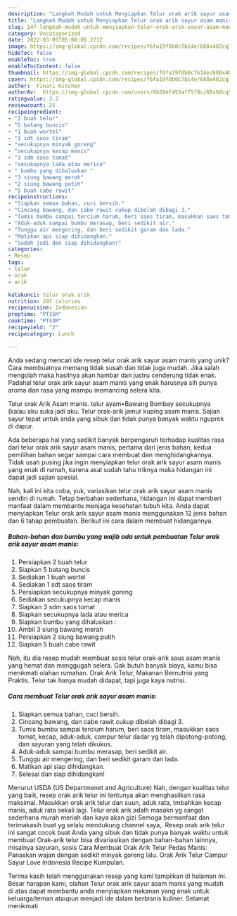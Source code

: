 ```yaml
---
description: "Langkah Mudah untuk Menyiapkan Telur orak arik sayur asam manis yang Lezat Sekali"
title: "Langkah Mudah untuk Menyiapkan Telur orak arik sayur asam manis yang Lezat Sekali"
slug: 147-langkah-mudah-untuk-menyiapkan-telur-orak-arik-sayur-asam-manis-yang-lezat-sekali
category: Uncategorized
date: 2022-03-05T05:08:05.271Z
image: https://img-global.cpcdn.com/recipes/f6fa19f8b0c7b14e/680x482cq70/telur-orak-arik-sayur-asam-manis-foto-resep-utama.jpg
hideToc: false
enableToc: true
enableTocContent: false
thumbnail: https://img-global.cpcdn.com/recipes/f6fa19f8b0c7b14e/680x482cq70/telur-orak-arik-sayur-asam-manis-foto-resep-utama.jpg
cover: https://img-global.cpcdn.com/recipes/f6fa19f8b0c7b14e/680x482cq70/telur-orak-arik-sayur-asam-manis-foto-resep-utama.jpg
author:  Finari Kitchen
authorAv:  https://img-global.cpcdn.com/users/0b50ef453af75f9c/60x60cq50/avatar.jpg
ratingvalue: 3.2
reviewcount: 25
recipeingredient:
- "2 buah telur"
- "5 batang buncis"
- "1 buah wortel"
- "1 sdt saos tiram"
- "secukupnya minyak goreng"
- "secukupnya kecap manis"
- "3 sdm saos tomat"
- "secukupnya lada atau merica"
- " bumbu yang dihaluskan "
- "3 siung bawang merah"
- "2 siung bawang putih"
- "5 buah cabe rawit"
recipeinstructions:
- "Siapkan semua bahan, cuci bersih."
- "Cincang bawang, dan cabe rawit cukup dibelah dibagi 3."
- "Tumis bumbu sampai tercium harum, beri saos tiram, masukkan saos tomat, kecap, aduk-aduk, campur telur dadar yg telah dipotong-potong, dan sayuran yang telah dikukus."
- "Aduk-aduk sampai bumbu merasap, beri sedikit air."
- "Tunggu air mengering, dan beri sedikit garam dan lada."
- "Matikan api siap dihidangkan."
- "Sudah jadi dan siap dihidangkan!"
categories:
- Resep
tags:
- telur
- orak
- arik

katakunci: telur orak arik 
nutrition: 207 calories
recipecuisine: Indonesian
preptime: "PT15M"
cooktime: "PT43M"
recipeyield: "2"
recipecategory: Lunch

---
```



Anda sedang mencari ide resep telur orak arik sayur asam manis yang unik? Cara membuatnya memang tidak susah dan tidak juga mudah. Jika salah mengolah maka hasilnya akan hambar dan justru cenderung tidak enak. Padahal telur orak arik sayur asam manis yang enak harusnya sih punya aroma dan rasa yang mampu memancing selera kita.


Telur orak Arik Asam manis. telur ayam•Bawang Bombay secukupnya (kalau aku suka jadi aku. Telur orak-arik jamur kuping asam manis. Sajian sayur tepat untuk anda yang sibuk dan tidak punya banyak waktu nguprek di dapur.

Ada beberapa hal yang sedikit banyak berpengaruh terhadap kualitas rasa dari telur orak arik sayur asam manis, pertama dari jenis bahan, kedua pemilihan bahan segar sampai cara membuat dan menghidangkannya. Tidak usah pusing jika ingin menyiapkan telur orak arik sayur asam manis yang enak di rumah, karena asal sudah tahu triknya maka hidangan ini dapat jadi sajian spesial.


Nah, kali ini kita coba, yuk, variasikan telur orak arik sayur asam manis sendiri di rumah. Tetap berbahan sederhana, hidangan ini dapat memberi manfaat dalam membantu menjaga kesehatan tubuh kita. Anda dapat menyiapkan Telur orak arik sayur asam manis menggunakan 12 jenis bahan dan 6 tahap pembuatan. Berikut ini cara dalam membuat hidangannya.

<!--inarticleads1-->

##### Bahan-bahan dan bumbu yang wajib ada untuk pembuatan Telur orak arik sayur asam manis:

1. Persiapkan 2 buah telur
1. Siapkan 5 batang buncis
1. Sediakan 1 buah wortel
1. Sediakan 1 sdt saos tiram
1. Persiapkan secukupnya minyak goreng
1. Sediakan secukupnya kecap manis
1. Siapkan 3 sdm saos tomat
1. Siapkan secukupnya lada atau merica
1. Siapkan  bumbu yang dihaluskan :
1. Ambil 3 siung bawang merah
1. Persiapkan 2 siung bawang putih
1. Siapkan 5 buah cabe rawit


Nah, itu dia resep mudah membuat sosis telur orak-arik saus asam manis yang hemat dan menggugah selera. Gak butuh banyak biaya, kamu bisa menikmati olahan rumahan. Orak Arik Telur, Makanan Bernutrisi yang Praktis. Telur tak hanya mudah didapat, tapi juga kaya nutrisi. 

<!--inarticleads2-->

##### Cara membuat Telur orak arik sayur asam manis:

1. Siapkan semua bahan, cuci bersih.
1. Cincang bawang, dan cabe rawit cukup dibelah dibagi 3.
1. Tumis bumbu sampai tercium harum, beri saos tiram, masukkan saos tomat, kecap, aduk-aduk, campur telur dadar yg telah dipotong-potong, dan sayuran yang telah dikukus.
1. Aduk-aduk sampai bumbu merasap, beri sedikit air.
1. Tunggu air mengering, dan beri sedikit garam dan lada.
1. Matikan api siap dihidangkan.
1. Selesai dan siap dihidangkan!

Menurut USDA (US Departmenet and Agriculture) Nah, dengan kualitas telur yang baik, resep orak arik telur ini tentunya akan menghasilkan rasa maksimal. Masukkan orak arik telur dan suun, aduk rata, tmbahkan kecap manis, aduk rata sekali lagi. Telur orak arik adalh masakn yg sangat sederhana murah meriah dan kaya akan gizi Semoga bermanfaat dan terimakasih buat yg selalu mendukung channel saya,. Resep orak arik telur ini sangat cocok buat Anda yang sibuk dan tidak punya banyak waktu untuk membuat Orak-arik telur bisa divariasikan dengan bahan-bahan lainnya, misalnya sayuran, sosis Cara Membuat Orak Arik Telur Pedas Manis: Panaskan wajan dengan sedikit minyak goreng lalu. Orak Arik Telur Campur Sayur Love Indonesia Recipe Kumpulan. 

Terima kasih telah menggunakan resep yang kami tampilkan di halaman ini. Besar harapan kami, olahan Telur orak arik sayur asam manis yang mudah di atas dapat membantu anda menyiapkan makanan yang enak untuk keluarga/teman ataupun menjadi ide dalam berbisnis kuliner. Selamat menikmati
